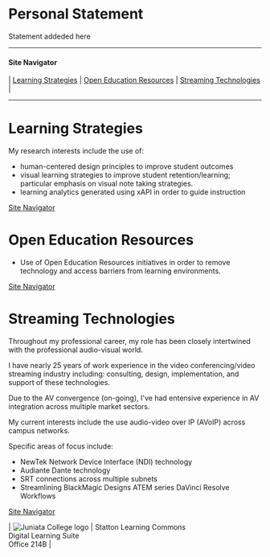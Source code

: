 <style>
table, td, th {
   border: none!important;
}
</style>

# Personal Statement

Statement addeded here

---

#### Site Navigator

| [Learning Strategies](#learning-strategies) | [Open Education Resources](#open-education-resources) | [Streaming Technologies](#streaming-technologies) |

--- 

# Learning Strategies

My research interests include the use of:

* human-centered design principles to improve student outcomes
* visual learning strategies to improve student retention/learning; particular emphasis on visual note taking strategies.  
* learning analytics generated using xAPI in order to guide instruction   


[Site Navigator](#site-navigator)

# Open Education Resources

* Use of Open Education Resources initiatives in order to remove technology and access barriers from learning environments. 


[Site Navigator](#site-navigator)

# Streaming Technologies

Throughout my professional career, my role has been closely intertwined with the professional audio-visual world.   

I have nearly 25 years of work experience in the video conferencing/video streaming industry including:  consulting, design, implementation, and support of these technologies.

Due to the AV convergence (on-going), I've had entensive experience in AV integration across multiple market sectors. 

My current interests include the use audio-video over IP (AVoIP) across campus networks. 

Specific areas of focus include: 

* NewTek Network Device Interface (NDI) technology
* Audiante Dante technology
* SRT connections across multiple subnets 
* Streamlining BlackMagic Designs ATEM series DaVinci Resolve Workflows

[Site Navigator](#site-navigator)

| ![Juniata College logo](../assets/images/500x500-whitebkg.png) | Statton Learning Commons<br/>Digital Learning Suite<br/>Office 214B |